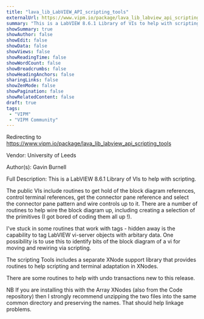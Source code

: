 ```yaml
---
title: "lava_lib_LabVIEW_API_scripting_tools"
externalUrl: https://www.vipm.io/package/lava_lib_labview_api_scripting_tools
summary: "This is a LabVIEW 8.6.1 Library of VIs to help with scripting."
showSummary: true
showAuthor: false
showEdit: false
showData: false
showViews: false
showReadingTime: false
showWordCount: false
showBreadcrumbs: false
showHeadingAnchors: false
sharingLinks: false
showZenMode: false
showPagination: false
showRelatedContent: false
draft: true
tags:
 - "VIPM"
 - "VIPM Community"
---
```


Redirecting to https://www.vipm.io/package/lava_lib_labview_api_scripting_tools

Vendor: University of Leeds

Author(s): Gavin Burnell
 
Full Description:
This is a LabVIEW 8.6.1 Library of VIs to help with scripting.

The public VIs include routines to get hold of the block diagram references, control terminal references, get the connector pane reference and select the connector pane pattern and wire controls up to it. There are a number of routines to help wire the block diagram up, including creating a selection of the primitives (I got bored of coding them all up !).

I've stuck in some routines that work with tags - hidden away is the capability to tag LabVIEW vi-server objects with arbitary data. One possibility is to use this to identify bits of the block diagram of a vi for moving and rewiring via scripting.

The scripting Tools includes a separate XNode support library that provides routines to help scripting and terminal adaptation in XNodes.

There are some routines to help with undo transactions new to this release.

NB If you are installing this with the Array XNodes (also from the Code repository) then I strongly recommend unzipping the two files into the same common directory and preserving the names. That should help linkage problems.